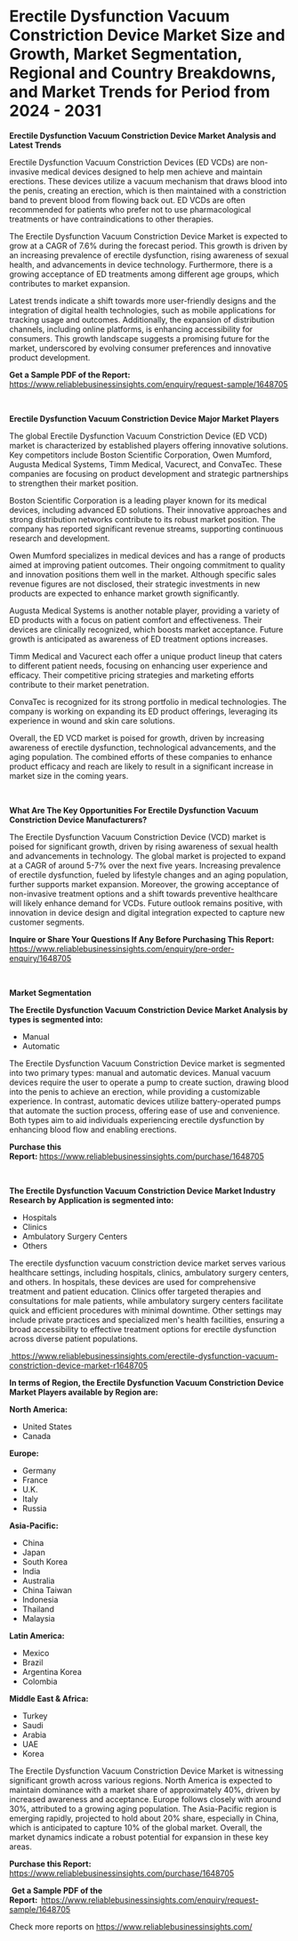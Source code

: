 <p><h1>Erectile Dysfunction Vacuum Constriction Device Market Size and Growth, Market Segmentation, Regional and Country Breakdowns, and Market Trends for Period from 2024 -  2031</h1></p><p><strong>Erectile Dysfunction Vacuum Constriction Device Market Analysis and Latest Trends</strong></p>
<p><p>Erectile Dysfunction Vacuum Constriction Devices (ED VCDs) are non-invasive medical devices designed to help men achieve and maintain erections. These devices utilize a vacuum mechanism that draws blood into the penis, creating an erection, which is then maintained with a constriction band to prevent blood from flowing back out. ED VCDs are often recommended for patients who prefer not to use pharmacological treatments or have contraindications to other therapies.</p><p>The Erectile Dysfunction Vacuum Constriction Device Market is expected to grow at a CAGR of 7.6% during the forecast period. This growth is driven by an increasing prevalence of erectile dysfunction, rising awareness of sexual health, and advancements in device technology. Furthermore, there is a growing acceptance of ED treatments among different age groups, which contributes to market expansion. </p><p>Latest trends indicate a shift towards more user-friendly designs and the integration of digital health technologies, such as mobile applications for tracking usage and outcomes. Additionally, the expansion of distribution channels, including online platforms, is enhancing accessibility for consumers. This growth landscape suggests a promising future for the market, underscored by evolving consumer preferences and innovative product development.</p></p>
<p><strong>Get a Sample PDF of the Report:&nbsp;</strong> <a href="https://www.reliablebusinessinsights.com/enquiry/request-sample/1648705?utm_campaign=113&utm_medium=2&utm_source=Github&utm_content=ia&utm_term=29122024&utm_id=erectile-dysfunction-vacuum-constriction-device">https://www.reliablebusinessinsights.com/enquiry/request-sample/1648705</a></p>
<p>&nbsp;</p>
<p><strong>Erectile Dysfunction Vacuum Constriction Device Major Market Players</strong></p>
<p><p>The global Erectile Dysfunction Vacuum Constriction Device (ED VCD) market is characterized by established players offering innovative solutions. Key competitors include Boston Scientific Corporation, Owen Mumford, Augusta Medical Systems, Timm Medical, Vacurect, and ConvaTec. These companies are focusing on product development and strategic partnerships to strengthen their market position.</p><p>Boston Scientific Corporation is a leading player known for its medical devices, including advanced ED solutions. Their innovative approaches and strong distribution networks contribute to its robust market position. The company has reported significant revenue streams, supporting continuous research and development.</p><p>Owen Mumford specializes in medical devices and has a range of products aimed at improving patient outcomes. Their ongoing commitment to quality and innovation positions them well in the market. Although specific sales revenue figures are not disclosed, their strategic investments in new products are expected to enhance market growth significantly.</p><p>Augusta Medical Systems is another notable player, providing a variety of ED products with a focus on patient comfort and effectiveness. Their devices are clinically recognized, which boosts market acceptance. Future growth is anticipated as awareness of ED treatment options increases.</p><p>Timm Medical and Vacurect each offer a unique product lineup that caters to different patient needs, focusing on enhancing user experience and efficacy. Their competitive pricing strategies and marketing efforts contribute to their market penetration.</p><p>ConvaTec is recognized for its strong portfolio in medical technologies. The company is working on expanding its ED product offerings, leveraging its experience in wound and skin care solutions.</p><p>Overall, the ED VCD market is poised for growth, driven by increasing awareness of erectile dysfunction, technological advancements, and the aging population. The combined efforts of these companies to enhance product efficacy and reach are likely to result in a significant increase in market size in the coming years.</p></p>
<p>&nbsp;</p>
<p><strong>What Are The Key Opportunities For Erectile Dysfunction Vacuum Constriction Device Manufacturers?</strong></p>
<p><p>The Erectile Dysfunction Vacuum Constriction Device (VCD) market is poised for significant growth, driven by rising awareness of sexual health and advancements in technology. The global market is projected to expand at a CAGR of around 5-7% over the next five years. Increasing prevalence of erectile dysfunction, fueled by lifestyle changes and an aging population, further supports market expansion. Moreover, the growing acceptance of non-invasive treatment options and a shift towards preventive healthcare will likely enhance demand for VCDs. Future outlook remains positive, with innovation in device design and digital integration expected to capture new customer segments.</p></p>
<p><strong>Inquire or Share Your Questions If Any Before Purchasing This Report:</strong> <a href="https://www.reliablebusinessinsights.com/enquiry/pre-order-enquiry/1648705?utm_campaign=113&utm_medium=2&utm_source=Github&utm_content=ia&utm_term=29122024&utm_id=erectile-dysfunction-vacuum-constriction-device">https://www.reliablebusinessinsights.com/enquiry/pre-order-enquiry/1648705</a></p>
<p>&nbsp;</p>
<p><strong>Market Segmentation</strong></p>
<p><strong>The Erectile Dysfunction Vacuum Constriction Device Market Analysis by types is segmented into:</strong></p>
<p><ul><li>Manual</li><li>Automatic</li></ul></p>
<p><p>The Erectile Dysfunction Vacuum Constriction Device market is segmented into two primary types: manual and automatic devices. Manual vacuum devices require the user to operate a pump to create suction, drawing blood into the penis to achieve an erection, while providing a customizable experience. In contrast, automatic devices utilize battery-operated pumps that automate the suction process, offering ease of use and convenience. Both types aim to aid individuals experiencing erectile dysfunction by enhancing blood flow and enabling erections.</p></p>
<p><strong>Purchase this Report:&nbsp;</strong><a href="https://www.reliablebusinessinsights.com/purchase/1648705?utm_campaign=113&utm_medium=2&utm_source=Github&utm_content=ia&utm_term=29122024&utm_id=erectile-dysfunction-vacuum-constriction-device">https://www.reliablebusinessinsights.com/purchase/1648705</a></p>
<p>&nbsp;</p>
<p><strong>The Erectile Dysfunction Vacuum Constriction Device Market Industry Research by Application is segmented into:</strong></p>
<p><ul><li>Hospitals</li><li>Clinics</li><li>Ambulatory Surgery Centers</li><li>Others</li></ul></p>
<p><p>The erectile dysfunction vacuum constriction device market serves various healthcare settings, including hospitals, clinics, ambulatory surgery centers, and others. In hospitals, these devices are used for comprehensive treatment and patient education. Clinics offer targeted therapies and consultations for male patients, while ambulatory surgery centers facilitate quick and efficient procedures with minimal downtime. Other settings may include private practices and specialized men's health facilities, ensuring a broad accessibility to effective treatment options for erectile dysfunction across diverse patient populations.</p></p>
<p><a href="https://www.reliablebusinessinsights.com/erectile-dysfunction-vacuum-constriction-device-market-r1648705?utm_campaign=113&utm_medium=2&utm_source=Github&utm_content=ia&utm_term=29122024&utm_id=erectile-dysfunction-vacuum-constriction-device">&nbsp;https://www.reliablebusinessinsights.com/erectile-dysfunction-vacuum-constriction-device-market-r1648705</a></p>
<p><strong>In terms of Region, the Erectile Dysfunction Vacuum Constriction Device Market Players available by Region are:</strong></p>
<p>
    <p> <strong> North America: </strong>
        <ul>
            <li>United States</li>
            <li>Canada</li>
        </ul>
        </p> 
    <p> <strong> Europe: </strong>
        <ul>
            <li>Germany</li>
            <li>France</li>
            <li>U.K.</li>
            <li>Italy</li>
            <li>Russia</li>
        </ul>
        </p> 
    <p> <strong> Asia-Pacific: </strong>
        <ul>
            <li>China</li>
            <li>Japan</li>
            <li>South Korea</li>
            <li>India</li>
            <li>Australia</li>
            <li>China Taiwan</li>
            <li>Indonesia</li>
            <li>Thailand</li>
            <li>Malaysia</li>
        </ul>
        </p> 
    <p> <strong> Latin America: </strong>
        <ul>
            <li>Mexico</li>
            <li>Brazil</li>
            <li>Argentina Korea</li>
            <li>Colombia</li>
        </ul>
        </p> 
    <p> <strong> Middle East & Africa: </strong>
        <ul>
            <li>Turkey</li>
            <li>Saudi</li>
            <li>Arabia</li>
            <li>UAE</li>
            <li>Korea</li>
        </ul>
    </p>
    </p>
<p><p>The Erectile Dysfunction Vacuum Constriction Device Market is witnessing significant growth across various regions. North America is expected to maintain dominance with a market share of approximately 40%, driven by increased awareness and acceptance. Europe follows closely with around 30%, attributed to a growing aging population. The Asia-Pacific region is emerging rapidly, projected to hold about 20% share, especially in China, which is anticipated to capture 10% of the global market. Overall, the market dynamics indicate a robust potential for expansion in these key areas.</p></p>
<p><strong>Purchase this Report: </strong><a href="https://www.reliablebusinessinsights.com/purchase/1648705?utm_campaign=113&utm_medium=2&utm_source=Github&utm_content=ia&utm_term=29122024&utm_id=erectile-dysfunction-vacuum-constriction-device">https://www.reliablebusinessinsights.com/purchase/1648705</a></p>
<p>&nbsp;<strong>Get a Sample PDF of the Report:&nbsp;&nbsp;</strong><a href="https://www.reliablebusinessinsights.com/enquiry/request-sample/1648705?utm_campaign=113&utm_medium=2&utm_source=Github&utm_content=ia&utm_term=29122024&utm_id=erectile-dysfunction-vacuum-constriction-device">https://www.reliablebusinessinsights.com/enquiry/request-sample/1648705</a></p>
<p><strong></strong></p>
<p>Check more reports on <a href="https://www.reliablebusinessinsights.com/?utm_campaign=113&utm_medium=2&utm_source=Github&utm_content=ia&utm_term=29122024&utm_id=erectile-dysfunction-vacuum-constriction-device">https://www.reliablebusinessinsights.com/</a></p>